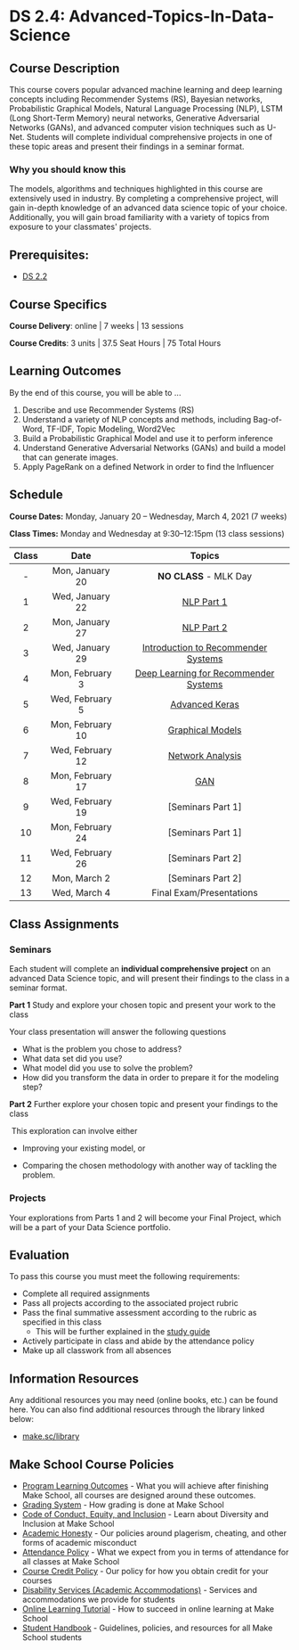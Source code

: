 # DS 2.4: Advanced-Topics-In-Data-Science

## Course Description

This course covers popular advanced machine learning and deep learning concepts including Recommender Systems (RS), Bayesian networks, Probabilistic Graphical Models, Natural Language Processing (NLP), LSTM (Long Short-Term Memory) neural networks, Generative Adversarial Networks (GANs), and advanced computer vision techniques such as U-Net. Students will complete individual comprehensive projects in one of these topic areas and present their findings in a seminar format. 

### Why you should know this

The models, algorithms and techniques highlighted in this course are extensively used in industry. By completing a comprehensive project, will gain in-depth  knowledge of an advanced data science topic of your choice. Additionally, you will gain broad familiarity with a variety of topics from exposure to your classmates' projects.



## Prerequisites:  

- [DS 2.2](https://github.com/Make-School-Courses/DS-2.2-Deep-Learning)

## Course Specifics

**Course Delivery**: online | 7 weeks | 13 sessions

**Course Credits**: 3 units | 37.5 Seat Hours | 75 Total Hours

## Learning Outcomes

By the end of this course, you will be able to ...

1. Describe and use Recommender Systems (RS) 
1. Understand a variety of NLP concepts and methods, including Bag-of-Word, TF-IDF, Topic Modeling, Word2Vec
1. Build a Probabilistic Graphical Model and use it to perform inference 
1. Understand Generative Adversarial Networks (GANs) and build a model that can generate images.
1. Apply PageRank on a defined Network in order to find the Influencer

## Schedule

**Course Dates:** Monday, January 20 – Wednesday, March 4, 2021 (7 weeks)

**Class Times:** Monday and Wednesday at 9:30–12:15pm (13 class sessions)

| Class |          Date          |                 Topics                  |
|:-----:|:----------------------:|:---------------------------------------:|
|  - |  Mon, January 20               | **NO CLASS** - MLK Day |
|  1 |  Wed, January 22               | [NLP Part 1] |
|  2 |  Mon, January 27               | [NLP Part 2] |
|  3 |  Wed, January 29               | [Introduction to Recommender Systems] |
|  4 |  Mon, February 3               | [Deep Learning for Recommender Systems] |
|  5 |  Wed, February 5               | [Advanced Keras] |
|  6 |  Mon, February 10              | [Graphical Models] |
|  7 |  Wed, February 12              | [Network Analysis] |
|  8 |  Mon, February 17              | [GAN] |
|  9 |  Wed, February 19              | [Seminars Part 1] |
| 10 |  Mon, February 24              | [Seminars Part 1]|
| 11 |  Wed, February 26              | [Seminars Part 2]|
| 12 |  Mon, March 2                  | [Seminars Part 2] |
| 13 |  Wed, March 4                  | Final Exam/Presentations |

[NLP Part 1]: Notebooks/NLP/NLP_part1_part2.ipynb
[NLP Part 2]: Notebooks/NLP/NLP_part1_part2.ipynb
[Introduction to Recommender Systems]: Notebooks/Recommender_Systems/RS_part1.ipynb
[Deep Learning for Recommender Systems]: Notebooks/Recommender_Systems/RS_part2.ipynb
[Advanced Keras]: Lessons/Lesson5.md
[Graphical Models]: Lessons/Lesson6.md
[Network Analysis]: Lessons/Lesson7.md
[GAN]: Lessons/Lesson8.md
[Lesson 9]: Lessons/Lesson9.md
[Lesson 10]: Lessons/Lesson10.md
[Lesson 11]: Lessons/Lesson11.md
[Lesson 12]: Lessons/Lesson12.md
[Lesson 13]: Lessons/Lesson13.md

## Class Assignments

### Seminars

Each student will complete an **individual comprehensive project** on an advanced Data Science topic, and will present their findings to the class in a seminar format.

 **Part 1** Study and explore your chosen topic and present your work to the class

Your class presentation will answer the following questions

- What is the problem you chose to address?
- What data set did you use?
- What model did you use to solve the problem?
- How did you transform the data in order to prepare it for the modeling step?

**Part 2** Further explore your chosen topic and present your findings to the class

​	This exploration can involve either

* Improving your existing model, or 

* Comparing the chosen methodology with another way of tackling the problem.

### Projects

Your explorations from Parts 1 and 2 will become your Final Project, which will be a part of your Data Science portfolio.

## Evaluation
To pass this course you must meet the following requirements:

- Complete all required assignments
- Pass all projects according to the associated project rubric
- Pass the final summative assessment according to the rubric as specified in this class
    - This will be further explained in the [study guide](https://docs.google.com/document/d/1NVJzyp6DTTmFxXqkrQx5HYge4x05VQeEqYixbxrwLSo/edit?folder=13S244LW-5aUkecEvh6M9VbR18l45rZkx)
- Actively participate in class and abide by the attendance policy
- Make up all classwork from all absences

##  Information Resources

Any additional resources you may need (online books, etc.) can be found here. You can also find additional resources through the library linked below:

- [make.sc/library](http://make.sc/library)

## Make School Course Policies

- [Program Learning Outcomes](https://make.sc/program-learning-outcomes) - What you will achieve after finishing Make School, all courses are designed around these outcomes.
- [Grading System](https://make.sc/grading-system) - How grading is done at Make School
- [Code of Conduct, Equity, and Inclusion](https://make.sc/code-of-conduct) - Learn about Diversity and Inclusion at Make School
- [Academic Honesty](https://make.sc/academic-honesty-policy) - Our policies around plagerism, cheating, and other forms of academic misconduct
- [Attendance Policy](https://make.sc/attendance-policy) - What we expect from you in terms of attendance for all classes at Make School
- [Course Credit Policy](https://make.sc/course-credit-policy) - Our policy for how you obtain credit for your courses
- [Disability Services (Academic Accommodations)](https://make.sc/disability-services) - Services and accommodations we provide for students
- [Online Learning Tutorial](https://make.sc/online-learning-tutorial) - How to succeed in online learning at Make School
- [Student Handbook](https://make.sc/student-handbook) - Guidelines, policies, and resources for all Make School students

